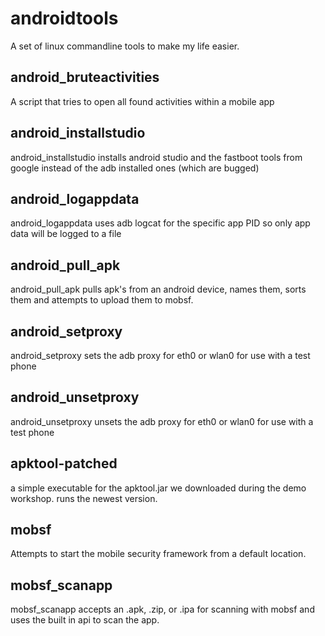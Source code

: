 # androidtools
A set of linux commandline tools to make my life easier. 

## android_bruteactivities
A script that tries to open all found activities within a mobile app

## android_installstudio
android_installstudio installs android studio and the fastboot tools from google instead of the adb installed ones (which are bugged)

## android_logappdata
android_logappdata uses adb logcat for the specific app PID so only app data will be logged to a file

## android_pull_apk
android_pull_apk pulls apk's from an android device, names them, sorts them and attempts to upload them to mobsf.

## android_setproxy
android_setproxy sets the adb proxy for eth0 or wlan0 for use with a test phone

## android_unsetproxy
android_unsetproxy unsets the adb proxy for eth0 or wlan0 for use with a test phone

## apktool-patched
a simple executable for the apktool.jar we downloaded during the demo workshop. runs the newest version.

## mobsf
Attempts to start the mobile security framework from a default location.

## mobsf_scanapp
mobsf_scanapp accepts an .apk, .zip, or .ipa for scanning with mobsf and uses the built in api to scan the app.  
